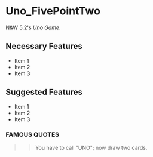 # Uno_FivePointTwo
N&amp;W 5.2's *Uno Game*.

## Necessary Features

* Item 1
* Item 2
* Item 3

## Suggested Features

* Item 1
* Item 2
* Item 3

### **FAMOUS QUOTES**
>> You have to call "UNO"; now draw two cards.
